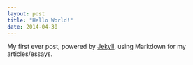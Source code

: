 ```yaml
---
layout: post
title: "Hello World!"
date: 2014-04-30
---
```


My first ever post, powered by [Jekyll](http://jekyllrb.com), using Markdown for my articles/essays.